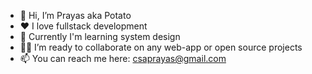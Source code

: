- 👋 Hi, I’m Prayas aka Potato
- ❤️ I love fullstack development
- 📖 Currently I'm learning system design
- 🤝🏼 I’m ready to collaborate on any web-app or open source projects
- 📫 You can reach me here: csaprayas@gmail.com

<!---
Potato-29/Potato-29 is a ✨ special ✨ repository because its `README.md` (this file) appears on your GitHub profile.
You can click the Preview link to take a look at your changes.
--->
